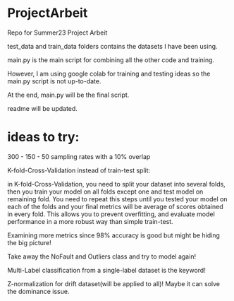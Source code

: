 # ProjectArbeit
Repo for Summer23 Project Arbeit

test_data and train_data folders contains the datasets I have been using.

main.py is the main script for combining all the other code and training.

However, I am using google colab for training and testing ideas so the main.py script is not up-to-date.

At the end, main.py will be the final script.

readme will be updated.

# ideas to try:

300 - 150 - 50 sampling rates with a 10% overlap

K-fold-Cross-Validation instead of train-test split:

in K-fold-Cross-Validation, you need to split your dataset into several folds, then you train your model on all folds except one and test model on remaining fold. You need to repeat this steps until you tested your model on each of the folds and your final metrics will be average of scores obtained in every fold. This allows you to prevent overfitting, and evaluate model performance in a more robust way than simple train-test.

Examining more metrics since 98% accuracy is good but might be hiding the big picture!

Take away the NoFault and Outliers class and try to model again!

Multi-Label classification from a single-label dataset is the keyword!

Z-normalization for drift dataset(will be applied to all)! Maybe it can solve the dominance issue.



